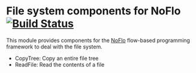 File system components for NoFlo [![Build Status](https://secure.travis-ci.org/bergie/noflo-filesystem.png?branch=master)](https://travis-ci.org/bergie/noflo-filesystem)
=========================

This module provides components for the [NoFlo](http://noflojs.org/) flow-based programming framework to deal with the file system.

* CopyTree: Copy an entire file tree
* ReadFile: Read the contents of a file
